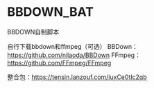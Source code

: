 # BBDOWN_BAT

BBDOWN自制脚本

自行下载bbdown和ffmpeg（可选）
BBDown：https://github.com/nilaoda/BBDown
FFmpeg：https://github.com/FFmpeg/FFmpeg

整合包：https://tensin.lanzouf.com/iuxCe0tlc2qb
